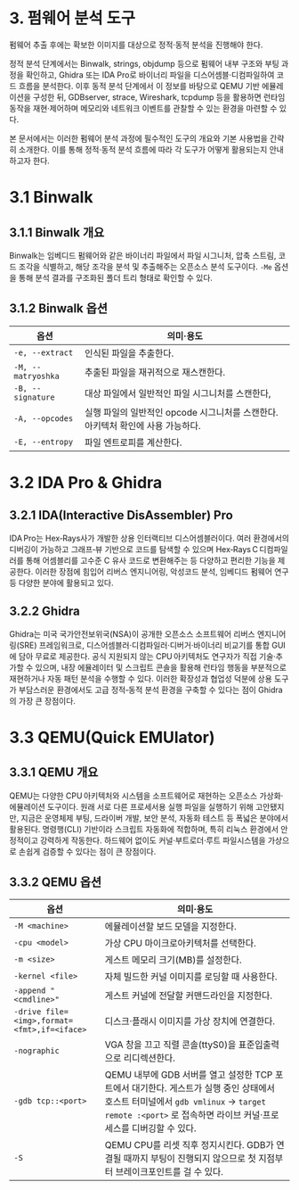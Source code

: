 # 3. 펌웨어 분석 도구

펌웨어 추출 후에는 확보한 이미지를 대상으로 정적·동적 분석을 진행해야 한다. 

정적 분석 단계에서는 Binwalk, strings, objdump 등으로 펌웨어 내부 구조와 부팅 과정을 확인하고, Ghidra 또는 IDA Pro로 바이너리 파일을 디스어셈블·디컴파일하여 코드 흐름을 분석한다. 이후 동적 분석 단계에서 이 정보를 바탕으로 QEMU 기반 에뮬레이션을 구성한 뒤, GDBserver, strace, Wireshark, tcpdump 등을 활용하면 런타임 동작을 재현·제어하며 메모리와 네트워크 이벤트를 관찰할 수 있는 환경을 마련할 수 있다. 

본 문서에서는 이러한 펌웨어 분석 과정에 필수적인 도구의 개요와 기본 사용법을 간략히 소개한다. 이를 통해 정적·동적 분석 흐름에 따라 각 도구가 어떻게 활용되는지 안내하고자 한다. 

# 3.1 Binwalk

## 3.1.1 Binwalk 개요

Binwalk는 임베디드 펌웨어와 같은 바이너리 파일에서 파일 시그니처, 압축 스트림, 코드 조각을 식별하고, 해당 조각을 분석 및 추출해주는 오픈소스 분석 도구이다. `-Me` 옵션을 통해 분석 결과를 구조화된 폴더 트리 형태로 확인할 수 있다. 

## 3.1.2 Binwalk 옵션

| 옵션 | 의미·용도 |
| --- | --- |
| `-e, --extract` | 인식된 파일을 추출한다.  |
| `-M, --matryoshka` | 추출된 파일을 재귀적으로 재스캔한다.  |
| `-B, --signature` | 대상 파일에서 일반적인 파일 시그니처를 스캔한다,  |
| `-A, --opcodes` | 실행 파일의 일반적인 opcode 시그니처를 스캔한다. 아키텍처 확인에 사용 가능하다.  |
| `-E, --entropy` | 파일 엔트로피를 계산한다.  |

# 3.2 IDA Pro & Ghidra

## 3.2.1 IDA(**I**nteractive **D**is**A**ssembler) Pro

IDA Pro는 Hex‑Rays사가 개발한 상용 인터랙티브 디스어셈블러이다. 여러 환경에서의 디버깅이 가능하고 그래프‑뷰 기반으로 코드를 탐색할 수 있으며 Hex‑Rays C 디컴파일러를 통해 어셈블리를 고수준 C 유사 코드로 변환해주는 등 다양하고 편리한 기능을 제공한다. 이러한 장점에 힘입어 리버스 엔지니어링, 악성코드 분석, 임베디드 펌웨어 연구 등 다양한 분야에 활용되고 있다.

## 3.2.2 Ghidra

Ghidra는 미국 국가안전보위국(NSA)이 공개한 오픈소스 소프트웨어 리버스 엔지니어링(SRE) 프레임워크로, 디스어셈블러·디컴파일러·디버거·바이너리 비교기를 통합 GUI에 담아 무료로 제공한다. 공식 지원되지 않는 CPU 아키텍처도 연구자가 직접 기술·추가할 수 있으며, 내장 에뮬레이터 및 스크립트 콘솔을 활용해 런타임 행동을 부분적으로 재현하거나 자동 패턴 분석을 수행할 수 있다. 이러한 확장성과 협업성 덕분에 상용 도구가 부담스러운 환경에서도 고급 정적‑동적 분석 환경을 구축할 수 있다는 점이 Ghidra의 가장 큰 장점이다.

# 3.3 QEMU(Quick EMUlator)

## 3.3.1 QEMU 개요

QEMU는 다양한 CPU 아키텍처와 시스템을 소프트웨어로 재현하는 오픈소스 가상화·에뮬레이션 도구이다. 원래 서로 다른 프로세서용 실행 파일을 실행하기 위해 고안됐지만, 지금은 운영체제 부팅, 드라이버 개발, 보안 분석, 자동화 테스트 등 폭넓은 분야에서 활용된다. 명령행(CLI) 기반이라 스크립트 자동화에 적합하며, 특히 리눅스 환경에서 안정적이고 강력하게 작동한다. 하드웨어 없이도 커널·부트로더·루트 파일시스템을 가상으로 손쉽게 검증할 수 있다는 점이 큰 장점이다. 

## 3.3.2 QEMU 옵션

| 옵션 | 의미·용도 |
| --- | --- |
| `-M <machine>` | 에뮬레이션할 보드 모델을 지정한다. |
| `-cpu <model>` | 가상 CPU 마이크로아키텍처를 선택한다. |
| `-m <size>` | 게스트 메모리 크기(MB)를 설정한다. |
| `-kernel <file>` | 자체 빌드한 커널 이미지를 로딩할 때 사용한다. |
| `-append "<cmdline>"` | 게스트 커널에 전달할 커맨드라인을 지정한다.  |
| `-drive file=<img>,format=<fmt>,if=<iface>` | 디스크·플래시 이미지를 가상 장치에 연결한다. |
| `-nographic` | VGA 창을 끄고 직렬 콘솔(ttyS0)을 표준입출력으로 리디렉션한다.  |
| `-gdb tcp::<port>` | QEMU 내부에 GDB 서버를 열고 설정한 TCP 포트에서 대기한다. 게스트가 실행 중인 상태에서 호스트 터미널에서 `gdb vmlinux` → `target remote :<port>` 로 접속하면 라이브 커널·프로세스를 디버깅할 수 있다. |
| `-S` | QEMU CPU를 리셋 직후 정지시킨다. GDB가 연결될 때까지 부팅이 진행되지 않으므로 첫 지점부터 브레이크포인트를 걸 수 있다. |